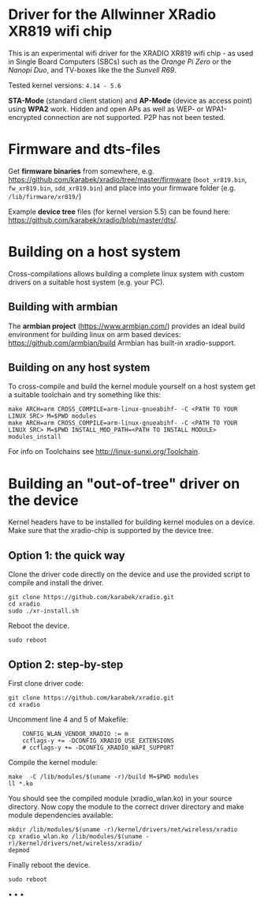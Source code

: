 # Driver for the Allwinner XRadio XR819 wifi chip #

This is an experimental wifi driver for the XRADIO XR819 wifi chip - as used in Single Board Computers (SBCs) such as the *Orange Pi Zero* or the *Nanopi Duo*, and TV-boxes like the the *Sunvell R69*. 

Tested kernel versions: `4.14 - 5.6`

**STA-Mode** (standard client station) and **AP-Mode** (device as access point) using **WPA2** work. Hidden and open APs as well as WEP- or WPA1-encrypted connection are not supported. P2P has not been tested. 

# Firmware and dts-files #

Get **firmware binaries** from somewhere, e.g. https://github.com/karabek/xradio/tree/master/firmware (`boot_xr819.bin`, `fw_xr819.bin`, `sdd_xr819.bin`) and place into your firmware folder (e.g. `/lib/firmware/xr819/`)

Example **device tree** files (for kernel version 5.5) can be found here:
https://github.com/karabek/xradio/blob/master/dts/.

# Building on a host system #

Cross-compilations allows building a complete linux system with custom drivers on a suitable host system (e.g. your PC).

## Building with armbian ##

The **armbian project** (https://www.armbian.com/) provides an ideal build environment for building linux on arm based devices:
https://github.com/armbian/build
Armbian has built-in xradio-support.

## Building on any host system ##

To cross-compile and build the kernel module yourself on a host system get a suitable toolchain and try something like this:

```
make ARCH=arm CROSS_COMPILE=arm-linux-gnueabihf- -C <PATH TO YOUR LINUX SRC> M=$PWD modules
make ARCH=arm CROSS_COMPILE=arm-linux-gnueabihf- -C <PATH TO YOUR LINUX SRC> M=$PWD INSTALL_MOD_PATH=<PATH TO INSTALL MODULE> modules_install
```

For info on Toolchains see http://linux-sunxi.org/Toolchain.

# Building an "out-of-tree" driver on the device #

Kernel headers have to be installed for building kernel modules on a device. Make sure that the xradio-chip is supported by the device tree. 

## Option 1: the quick way ##

Clone the driver code directly on the device and use the provided script to compile and install the driver. 

```
git clone https://github.com/karabek/xradio.git
cd xradio
sudo ./xr-install.sh
```

Reboot the device.

```
sudo reboot
```


## Option 2: step-by-step ##

First clone driver code:

```
git clone https://github.com/karabek/xradio.git
cd xradio
```

Uncomment line 4 and 5 of Makefile:
```
	CONFIG_WLAN_VENDOR_XRADIO := m
	ccflags-y += -DCONFIG_XRADIO_USE_EXTENSIONS
	# ccflags-y += -DCONFIG_XRADIO_WAPI_SUPPORT
```

Compile the kernel module:

```
make  -C /lib/modules/$(uname -r)/build M=$PWD modules
ll *.ko
```

You should see the compiled module (xradio_wlan.ko) in your source directory. 
Now copy the module to the correct driver directory and make module dependencies available:

```
mkdir /lib/modules/$(uname -r)/kernel/drivers/net/wireless/xradio
cp xradio_wlan.ko /lib/modules/$(uname -r)/kernel/drivers/net/wireless/xradio/
depmod
```

Finally reboot the device.

```
sudo reboot
```


 :black_small_square:  :black_small_square:  :black_small_square:



